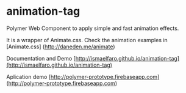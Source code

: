 # animation-tag
Polymer Web Component to apply simple and fast animation effects.

It is a wrapper of Animate.css. Check the animation examples in [Animate.css] (http://daneden.me/animate)

Documentation and Demo [http://ismaelfaro.github.io/animation-tag](http://ismaelfaro.github.io/animation-tag)

Aplication demo [http://polymer-prototype.firebaseapp.com] (http://polymer-prototype.firebaseapp.com)

